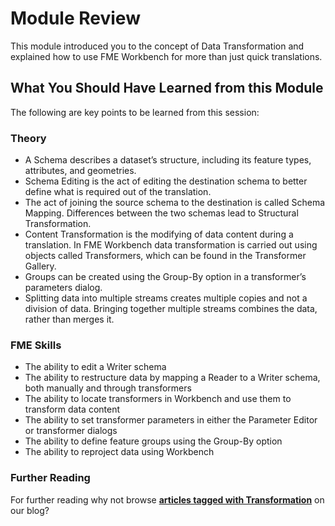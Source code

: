 # Module Review #
This module introduced you to the concept of Data Transformation and explained how to use FME Workbench for more than just quick translations.

 
## What You Should Have Learned from this Module ##
The following are key points to be learned from this session:

### Theory ###

- A Schema describes a dataset’s structure, including its feature types, attributes, and geometries.
- Schema Editing is the act of editing the destination schema to better define what is required out of the translation.
- The act of joining the source schema to the destination is called Schema Mapping. Differences between the two schemas lead to Structural Transformation.
- Content Transformation is the modifying of data content during a translation. In FME Workbench data transformation is carried out using objects called Transformers, which can be found in the Transformer Gallery.
- Groups can be created using the Group-By option in a transformer’s parameters dialog.
- Splitting data into multiple streams creates multiple copies and not a division of data. Bringing together multiple streams combines the data, rather than merges it.


### FME Skills ###

- The ability to edit a Writer schema
- The ability to restructure data by mapping a Reader to a Writer schema, both manually and through transformers
- The ability to locate transformers in Workbench and use them to transform data content
- The ability to set transformer parameters in either the Parameter Editor or transformer dialogs
- The ability to define feature groups using the Group-By option
- The ability to reproject data using Workbench


### Further Reading ###

For further reading why not browse **[articles tagged with Transformation](http://blog.safe.com/tag/transformation/)** on our blog? 